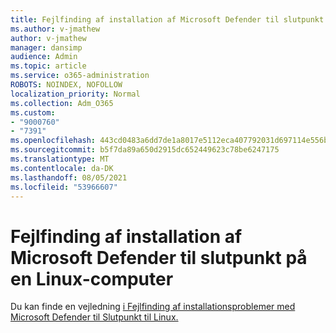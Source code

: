 ```yaml
---
title: Fejlfinding af installation af Microsoft Defender til slutpunkt på en Linux-computer
ms.author: v-jmathew
author: v-jmathew
manager: dansimp
audience: Admin
ms.topic: article
ms.service: o365-administration
ROBOTS: NOINDEX, NOFOLLOW
localization_priority: Normal
ms.collection: Adm_O365
ms.custom:
- "9000760"
- "7391"
ms.openlocfilehash: 443cd0483a6dd7de1a8017e5112eca407792031d697114e556ba4521d282ef91
ms.sourcegitcommit: b5f7da89a650d2915dc652449623c78be6247175
ms.translationtype: MT
ms.contentlocale: da-DK
ms.lasthandoff: 08/05/2021
ms.locfileid: "53966607"
---
```

# <a name="troubleshoot-installation-of-microsoft-defender-for-endpoint-on-a-linux-computer"></a>Fejlfinding af installation af Microsoft Defender til slutpunkt på en Linux-computer

Du kan finde en vejledning [i Fejlfinding af installationsproblemer med Microsoft Defender til Slutpunkt til Linux.](https://go.microsoft.com/fwlink/?linkid=2144673)
